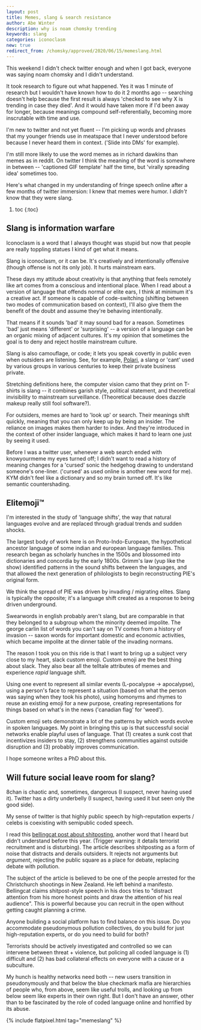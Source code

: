 ```yaml
---
layout: post
title: Memes, slang & search resistance
author: Abe Winter
description: why is noam chomsky trending
keywords: slang
categories: iconoclasm
new: true
redirect_from: /chomsky/approved/2020/06/15/memeslang.html
---
```


This weekend I didn't check twitter enough and when I got back, everyone was saying noam chomsky and I didn't understand.

It took research to figure out what happened.
Yes it was 1 minute of research but I wouldn't have known how to do it 2 months ago --
searching doesn't help because the first result is always 'checked to see why X is trending in case they died'.
And it would have taken more if I'd been away for longer, because meanings compound self-referentially,
becoming more inscrutable with time and use.

I'm new to twitter and not yet fluent --
I'm picking up words and phrases that my younger friends use in meatspace that I never understood before
because I never heard them in context.
('Slide into DMs' for example).

I'm still more likely to use the word memes as in richard dawkins than memes as in reddit.
On twitter I think the meaning of the word is somewhere in between --
'captioned GIF template' half the time, but 'virally spreading idea' sometimes too.

Here's what changed in my understanding of fringe speech online after a few months of twitter immersion:
I knew that memes were humor.
I *didn't* know that they were slang.

1. toc
{:toc}

## Slang is information warfare

Iconoclasm is a word that I always thought was stupid but now that people are really toppling statues I kind of get what it means.

Slang is iconoclasm, or it can be.
It's creatively and intentionally offensive (though offense is not its only job).
It hurts mainstream ears.

These days my attitude about creativity is that anything that feels remotely like art comes from a conscious and intentional place.
When I read about a version of language that offends normal or elite ears, I think at minimum it's a creative act.
If someone is capable of code-switching (shifting between two modes of communication based on context), I'll also give them the benefit of the doubt and assume they're behaving intentionally.

That means if it sounds 'bad' it may sound bad for a reason.
Sometimes 'bad' just means 'different' or 'surprising' -- a version of a language can be an organic mixing of adjacent cultures.
It's my opinion that sometimes the goal is to deny and reject hostile mainstream culture.

Slang is also camouflage, or code;
it lets you speak covertly in public even when outsiders are listening.
See, for example, [Polari](https://en.wikipedia.org/wiki/Polari), a slang or 'cant' used by various groups in various centuries to keep their private business private.

Stretching definitions here, the computer vision camo that they print on T-shirts is slang --
it combines garish style, political statement, and theoretical invisibility to mainstream surveillance.
(Theoretical because does dazzle makeup really still fool software?).

For outsiders, memes are hard to 'look up' or search.
Their meanings shift quickly, meaning that you can only keep up by being an insider.
The reliance on images makes them harder to index.
And they're introduced in the context of other insider language, which makes it hard to learn one just by seeing it used.

Before I was a twitter user, whenever a web search ended with knowyourmeme my eyes turned off;
I didn't want to read a history of meaning changes for a 'cursed' sonic the hedgehog drawing to understand someone's one-liner.
('cursed' as used online is another new word for me).
KYM didn't feel like a dictionary and so my brain turned off.
It's like semantic countershading.

## Elitemoji™️

I'm interested in the study of 'language shifts', the way that natural languages evolve and are replaced through gradual trends and sudden shocks.

The largest body of work here is on Proto-Indo-European, the hypothetical ancestor language of some indian and european language families.
This research began as scholarly hunches in the 1500s and blossomed into dictionaries and concordia by the early 1800s.
Grimm's law (yup like the show) identified patterns in the sound shifts between the languages, and that allowed the next generation of philologists to begin reconstructing PIE's original form.

We think the spread of PIE was driven by invading / migrating elites.
Slang is typically the opposite; it's a language shift created as a response to being driven underground.

Swearwords in english probably aren't slang, but are comparable in that they belonged to a subgroup whom the minority deemed impolite.
The george carlin list of words you can't say on TV comes from a history of invasion -- saxon words for important domestic and economic activities, which became impolite at the dinner table of the invading normans.

The reason I took you on this ride is that I want to bring up a subject very close to my heart, slack custom emoji.
Custom emoji are the best thing about slack.
They also bear all the telltale attributes of memes and experience *rapid* language shift.

Using one event to represent all similar events (L-pocalypse -> apocalypse),
using a person's face to represent a situation (based on what the person was saying when they took his photo),
using homonyms and rhymes to reuse an existing emoji for a new purpose,
creating representations for things based on what's in the news ('canadian flag' for 'weed').

Custom emoji sets demonstrate a lot of the patterns by which words evolve in spoken languages.
My point in bringing this up is that successful social networks enable playful uses of language.
That (1) creates a sunk cost that incentivizes insiders to stay, (2) strengthens communities against outside disruption and (3) probably improves communication.

I hope someone writes a PhD about this.

## Will future social leave room for slang?

8chan is chaotic and, sometimes, dangerous (I suspect, never having used it).
Twitter has a dirty underbelly (I suspect, having used it but seen only the good side).

My sense of twitter is that highly public speech by high-reputation experts / celebs is coexisting with semipublic coded speech.

I read this [bellingcat post about shitposting](https://www.bellingcat.com/news/rest-of-world/2019/03/15/shitposting-inspirational-terrorism-and-the-christchurch-mosque-massacre/),
another word that I heard but didn't understand before this year.
(Trigger warning: it details terrorist recruitment and is disturbing).
The article describes shitposting as a form of noise that distracts and derails outsiders.
It rejects not arguments but *argument*, rejecting the public square as a place for debate, replacing debate with pollution.

The subject of the article is believed to be one of the people arrested for the Christchurch shootings in New Zealand.
He left behind a manifesto.
Bellingcat claims shitpost-style speech in his docs tries to "distract attention from his more honest points and draw the attention of his real audience".
This is powerful because you can recruit in the open without getting caught planning a crime.

Anyone building a social platform has to find balance on this issue.
Do you accommodate pseudonymous pollution collectives, do you build for just high-reputation experts, or do you need to build for both?

Terrorists should be actively investigated and controlled so we can intervene between threat + violence,
but policing all coded language is (1) difficult and (2) has bad collateral effects on everyone with a cause or a subculture.

My hunch is healthy networks need both -- new users transition in pseudonymously and that below the blue checkmark mafia are hierarchies of people who, from above, seem like useful trolls, and looking up from below seem like experts in their own right.
But I don't have an answer, other than to be fascinated by the role of coded language online and horrified by its abuse.

{% include flatpixel.html tag="memeslang" %}
